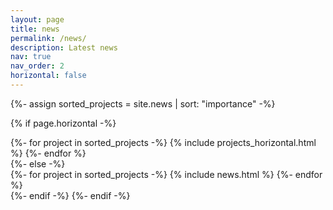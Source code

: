 ```yaml
---
layout: page
title: news
permalink: /news/
description: Latest news
nav: true
nav_order: 2
horizontal: false
---
```

<!-- pages/news.md -->

<!-- Display projects without categories -->
  {%- assign sorted_projects = site.news | sort: "importance" -%}
  <!-- Generate cards for each project -->
  {% if page.horizontal -%}
  <div class="container">
    <div class="row row-cols-2">
    {%- for project in sorted_projects -%}
      {% include projects_horizontal.html %}
    {%- endfor %}
    </div>
  </div>
  {%- else -%}
  <div class="grid">
    {%- for project in sorted_projects -%}
      {% include news.html %}
    {%- endfor %}
  </div>
  {%- endif -%}
{%- endif -%}
</div>

